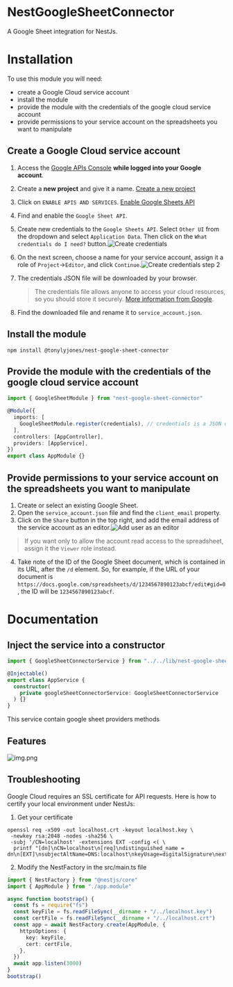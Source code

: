 # NestGoogleSheetConnector

A Google Sheet integration for NestJs.

# Installation

To use this module you will need:

- create a Google Cloud service account
- install the module
- provide the module with the credentials of the google cloud service account
- provide permissions to your service account on the spreadsheets you want to manipulate

## Create a Google Cloud service account

1. Access the [Google APIs Console](https://console.developers.google.com/) **while logged into your Google account**.
2. Create a **new project** and give it a name.
   [Create a new project](https://robocorp.com/docs/static/build/development-guide/google-sheets/interacting-with-google-sheets/console-create-project.png)
3. Click on `ENABLE APIS AND SERVICES`.
   [Enable Google Sheets API](https://robocorp.com/docs/static/build/development-guide/google-sheets/interacting-with-google-sheets/enable-google-sheets-api.png)
4. Find and enable the `Google Sheet API`.
5. Create new credentials to the `Google Sheets API`. Select `Other UI` from the dropdown and select `Application Data`. Then click on the `What credentials do I need?` button.![Create credentials](https://robocorp.com/docs/static/build/development-guide/google-sheets/interacting-with-google-sheets/create-credentials.png)
6. On the next screen, choose a name for your service account, assign it a role of `Project`->`Editor`, and click `Continue`.![Create credentials step 2](https://robocorp.com/docs/static/build/development-guide/google-sheets/interacting-with-google-sheets/create-credentials-step2.png)
7. The credentials JSON file will be downloaded by your browser.

   > The credentials file allows anyone to access your cloud resources, so you should store it securely. [More information from Google](https://cloud.google.com/iam/docs/understanding-service-accounts#managing_service_account_keys).

8. Find the downloaded file and rename it to `service_account.json`.

## Install the module

```
npm install @tonylyjones/nest-google-sheet-connector
```

## Provide the module with the credentials of the google cloud service account

```ts
import { GoogleSheetModule } from "nest-google-sheet-connector"

@Module({
  imports: [
    GoogleSheetModule.register(credentials), // credentials is a JSON object downloaded from Google Cloud Platform
  ],
  controllers: [AppController],
  providers: [AppService],
})
export class AppModule {}
```

## Provide permissions to your service account on the spreadsheets you want to manipulate

1.  Create or select an existing Google Sheet.
2.  Open the `service_account.json` file and find the `client_email` property.
3.  Click on the `Share` button in the top right, and add the email address of the service account as an editor.![Add user as an editor](https://robocorp.com/docs/static/build/development-guide/google-sheets/interacting-with-google-sheets/spreadsheet-add-user-as-editor.png)

> If you want only to allow the account read access to the spreadsheet, assign it the `Viewer` role instead.

4. Take note of the ID of the Google Sheet document, which is contained in its URL, after the `/d` element. So, for example, if the URL of your document is `https://docs.google.com/spreadsheets/d/1234567890123abcf/edit#gid=0`, the ID will be `1234567890123abcf`.

# Documentation

## Inject the service into a constructor

```ts
import { GoogleSheetConnectorService } from "../../lib/nest-google-sheet-connector"

@Injectable()
export class AppService {
  constructor(
    private googleSheetConnectorService: GoogleSheetConnectorService
  ) {}
}
```

This service contain google sheet providers methods

## Features

![img.png](img.png)[]('https://github.com/johnkhansrc/NestGoogleSheetConnector/blob/main/ressources/img.png')

## Troubleshooting

Google Cloud requires an SSL certificate for API requests.
Here is how to certify your local environment under NestJs:

1. Get your certificate

```
openssl req -x509 -out localhost.crt -keyout localhost.key \
 -newkey rsa:2048 -nodes -sha256 \
 -subj '/CN=localhost' -extensions EXT -config <( \
  printf "[dn]\nCN=localhost\n[req]\ndistinguished_name = dn\n[EXT]\nsubjectAltName=DNS:localhost\nkeyUsage=digitalSignature\nextendedKeyUsage=serverAuth")
```

2. Modify the NestFactory in the src/main.ts file

```ts
import { NestFactory } from "@nestjs/core"
import { AppModule } from "./app.module"

async function bootstrap() {
  const fs = require("fs")
  const keyFile = fs.readFileSync(__dirname + "/../localhost.key")
  const certFile = fs.readFileSync(__dirname + "/../localhost.crt")
  const app = await NestFactory.create(AppModule, {
    httpsOptions: {
      key: keyFile,
      cert: certFile,
    },
  })
  await app.listen(3000)
}
bootstrap()
```
